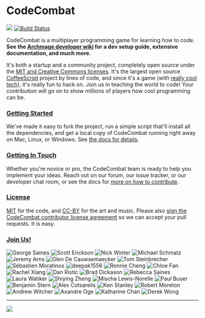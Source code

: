 CodeCombat
==========

![](https://dl.dropboxusercontent.com/u/138899/GitHub%20Wikis/readme_00.png)
[![Build Status](https://travis-ci.org/codecombat/codecombat.png?branch=master)](https://travis-ci.org/codecombat/codecombat)

CodeCombat is a multiplayer programming game for learning how to code. **See the [Archmage developer wiki](https://github.com/codecombat/codecombat/wiki/Archmage-Home) for a dev setup guide, extensive documentation, and much more.**

It's both a startup and a community project, completely open source under the [MIT and Creative Commons licenses](http://codecombat.com/legal). It's the largest open source [CoffeeScript](http://coffeescript.org/) project by lines of code, and since it's a game (with [really cool tech](https://github.com/codecombat/codecombat/wiki/Third-party-software-and-services)), it's really fun to hack on. Join us in teaching the world to code! Your contribution will go on to show millions of players how cool programming can be.

### [Getting Started](https://github.com/codecombat/codecombat/wiki/Developer-environment)

We've made it easy to fork the project, run a simple script that'll install all the dependencies, and get a local copy of CodeCombat running right away on Mac, Linux, or Windows. See [the docs for details](https://github.com/codecombat/codecombat/wiki/Developer-environment).

### [Getting In Touch](https://github.com/codecombat/codecombat/wiki/Developer-organization)

Whether you're novice or pro, the CodeCombat team is ready to help you implement your ideas. Reach out on our forum, our issue tracker, or our developer chat room, or see the docs for [more on how to contribute](https://github.com/codecombat/codecombat/wiki/Developer-organization).

### [License](https://github.com/codecombat/codecombat/blob/master/LICENSE)

[MIT](https://github.com/codecombat/codecombat/blob/master/LICENSE) for the code, and [CC-BY](http://codecombat.com/legal) for the art and music. Please also [sign the CodeCombat contributor license agreement](http://codecombat.com/cla) so we can accept your pull requests. It is easy.

### [Join Us!](http://blog.codecombat.com/why-you-should-open-source-your-startup)

![George Saines](http://codecombat.com/images/pages/about/george_small.png)
![Scott Erickson](http://codecombat.com/images/pages/about/scott_small.png)
![Nick Winter](http://codecombat.com/images/pages/about/nick_small.png)
![Michael Schmatz](http://codecombat.com/images/pages/about/michael_small.png)
![Jeremy Arns](http://codecombat.com/images/pages/about/jeremy_small.png)
![Glen De Cauwsemaecker](http://codecombat.com/images/pages/about/glen_small.png)
![Tom Steinbrecher](http://codecombat.com/images/pages/contribute/archmage/tom_small.png)
![Sébastien Moratinos](http://codecombat.com/images/pages/contribute/archmage/sebastien_small.png)
![deepak1556](http://codecombat.com/images/pages/contribute/archmage/deepak_small.png)
![Ronnie Cheng](http://codecombat.com/images/pages/contribute/archmage/ronald_small.png)
![Chloe Fan](http://codecombat.com/images/pages/contribute/archmage/chloe_small.png)
![Rachel Xiang](http://codecombat.com/images/pages/contribute/archmage/rachel_small.png)
![Dan Ristic](http://codecombat.com/images/pages/contribute/archmage/dan_small.png)
![Brad Dickason](http://codecombat.com/images/pages/contribute/archmage/brad_small.png)
![Rebecca Saines](http://codecombat.com/images/pages/contribute/archmage/becca_small.png)
![Laura Watiker](http://codecombat.com/images/pages/contribute/archmage/laura_small.png)
![Shiying Zheng](http://codecombat.com/images/pages/contribute/archmage/shiying_small.png)
![Mischa Lewis-Norelle](http://codecombat.com/images/pages/contribute/archmage/mischa_small.png)
![Paul Buser](http://codecombat.com/images/pages/contribute/archmage/paul_small.png)
![Benjamin Stern](http://codecombat.com/images/pages/contribute/archmage/ben_small.png)
![Alex Cotsarelis](http://codecombat.com/images/pages/contribute/archmage/alex_small.png)
![Ken Stanley](http://codecombat.com/images/pages/contribute/archmage/ken_small.png)
![Robert Moreton](http://codecombat.com/images/pages/contribute/artisan/rob_small.png)
![Andrew Witcher](http://codecombat.com/images/pages/contribute/artisan/andrew_small.png)
![Axandre Oge](http://codecombat.com/images/pages/contribute/artisan/axandre_small.png)
![Katharine Chan](http://codecombat.com/images/pages/contribute/artisan/katharine_small.png)
![Derek Wong](http://codecombat.com/images/pages/contribute/artisan/derek_small.png)

----------

[![](http://1-ps.googleusercontent.com/x/s.google-melange.appspot.com/www.google-melange.com/soc/content/2-1-20140225/images/gsoc/logo/920x156xbanner-gsoc2014.png.pagespeed.ic.gdr4t3Igca.png)](http://www.google-melange.com/gsoc/homepage/google/gsoc2014)